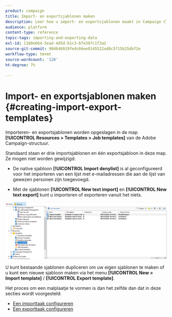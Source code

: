 ```yaml
---
product: campaign
title: Import- en exportsjablonen maken
description: Leer hoe u import- en exportsjablonen maakt in Campaign Classic.
audience: platform
content-type: reference
topic-tags: importing-and-exporting-data
exl-id: 1180e664-5ead-4d5d-b1c3-6fe397c1f3a2
source-git-commit: 98d646919fedc66ee9145522ad0c5f15b25dbf2e
workflow-type: tm+mt
source-wordcount: '128'
ht-degree: 7%

---
```


# Import- en exportsjablonen maken {#creating-import-export-templates}

Importeren- en exportsjablonen worden opgeslagen in de map **[!UICONTROL Resources > Templates > Job templates]** van de Adobe Campaign-structuur.

Standaard staan er drie importsjablonen en één exportsjabloon in deze map. Ze mogen niet worden gewijzigd.

* De native sjabloon **[!UICONTROL Import denylist]** is al geconfigureerd voor het importeren van een lijst met e-mailadressen die aan de lijst van gewezen personen zijn toegevoegd.

* Met de sjablonen **[!UICONTROL New text import]** en **[!UICONTROL New text export]** kunt u importeren of exporteren vanuit het niets.

![](assets/s_ncs_user_export_wizard_template_create.png)

U kunt bestaande sjablonen dupliceren om uw eigen sjablonen te maken of u kunt een nieuwe sjabloon maken via het menu **[!UICONTROL New > Import template]** / **[!UICONTROL Export template]**.

Het proces om een malplaatje te vormen is dan het zelfde dan dat in deze secties wordt voorgesteld:

* [Een importtaak configureren](../../platform/using/executing-import-jobs.md)
* [Een exporttaak configureren](../../platform/using/executing-export-jobs.md)
